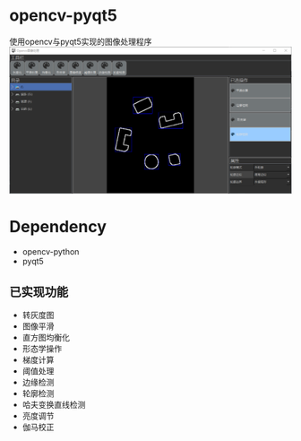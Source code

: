 # opencv-pyqt5
使用opencv与pyqt5实现的图像处理程序
![demo.jpg](demo.png)

# Dependency
* opencv-python
* pyqt5

## 已实现功能
* 转灰度图
* 图像平滑
* 直方图均衡化
* 形态学操作
* 梯度计算
* 阈值处理
* 边缘检测
* 轮廓检测 
* 哈夫变换直线检测
* 亮度调节
* 伽马校正